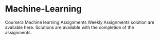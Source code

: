 # Machine-Learning
Coursera Machine learning Assignments
Weekly Assignments solution are available here.
Solutions are available with the completion of the assignments.
